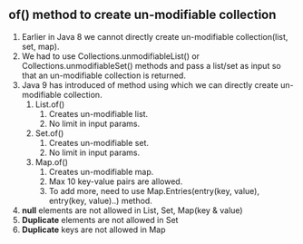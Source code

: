 of() method to create un-modifiable collection
---
1. Earlier in Java 8 we cannot directly create un-modifiable collection(list, set, map).
2. We had to use Collections.unmodifiableList() or Collections.unmodifiableSet() methods and pass a list/set as input so that an un-modifiable collection is returned.
3. Java 9 has introduced of method using which we can directly create un-modifiable collection.
   1. List.of()
      1. Creates un-modifiable list.
      2. No limit in input params.
   2. Set.of()
      1. Creates un-modifiable set.
      2. No limit in input params.
   3. Map.of()
      1. Creates un-modifiable map.
      2. Max 10 key-value pairs are allowed.
      3. To add more, need to use Map.Entries(entry(key, value), entry(key, value)..) method.
4. **null** elements are not allowed in List, Set, Map(key & value)
5. **Duplicate** elements are not allowed in Set
6. **Duplicate** keys are not allowed in Map
